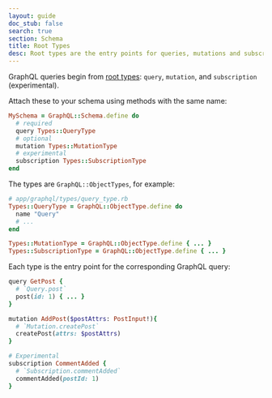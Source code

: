 ```yaml
---
layout: guide
doc_stub: false
search: true
section: Schema
title: Root Types
desc: Root types are the entry points for queries, mutations and subscriptions.
---
```


GraphQL queries begin from [root types](http://graphql.org/learn/schema/#the-query-and-mutation-types): `query`, `mutation`, and `subscription` (experimental).

Attach these to your schema using methods with the same name:

```ruby
MySchema = GraphQL::Schema.define do
  # required
  query Types::QueryType
  # optional
  mutation Types::MutationType
  # experimental
  subscription Types::SubscriptionType
end
```

The types are `GraphQL::ObjectTypes`, for example:

```ruby
# app/graphql/types/query_type.rb
Types::QueryType = GraphQL::ObjectType.define do
  name "Query"
  # ...
end

Types::MutationType = GraphQL::ObjectType.define { ... }
Types::SubscriptionType = GraphQL::ObjectType.define { ... }
```

Each type is the entry point for the corresponding GraphQL query:

```ruby
query GetPost {
  # `Query.post`
  post(id: 1) { ... }
}

mutation AddPost($postAttrs: PostInput!){
  # `Mutation.createPost`
  createPost(attrs: $postAttrs)
}

# Experimental
subscription CommentAdded {
  # `Subscription.commentAdded`
  commentAdded(postId: 1)
}
```

